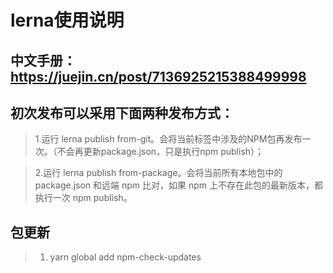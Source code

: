 # lerna使用说明

## 中文手册：https://juejin.cn/post/7136925215388499998
## 初次发布可以采用下面两种发布方式：

 > 1.运行 lerna publish from-git。会将当前标签中涉及的NPM包再发布一次。（不会再更新package.json，只是执行npm publish）；

 > 2.运行 lerna publish from-package。会将当前所有本地包中的 package.json 和远端 npm 比对，如果 npm 上不存在此包的最新版本，都执行一次 npm publish。

 ## 包更新
 > 1. yarn global add npm-check-updates
 

